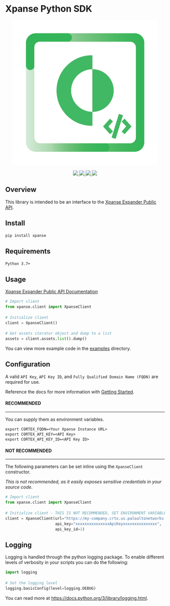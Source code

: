 Xpanse Python SDK
==================
<p align="center">
    <a href="https://expanse.co/">
        <img src="https://github.com/PaloAltoNetworks/cortex-xpanse-python-sdk/blob/main/docs/_source/_static/xpanse_banner.png?raw=true"/>
    </a>
</p>

<p align="center">
    <a href="https://github.com/psf/black">
        <img src="https://img.shields.io/badge/code%20style-black-000000.svg"/>
    </a>
    <a href="https://pypi.python.org/pypi/xpanse">
        <img src="https://img.shields.io/badge/python-3.7%20%7C%203.8%20%7C%203.9%20%7C%203.10-blueviolet"/>
    </a>
    <a href="https://github.com/PaloAltoNetworks/cortex-xpanse-python-sdk/blob/main/LICENSE">
        <img src="https://img.shields.io/pypi/l/xpanse"/>
    </a>
    <a href="https://github.com/PaloAltoNetworks/cortex-xpanse-python-sdk/graphs/contributors">
        <img src="https://img.shields.io/github/contributors/PaloAltoNetworks/cortex-xpanse-python-sdk"/>
    </a>
</p>

Overview
--------

This library is intended to be an interface to the
<a href="https://docs-cortex.paloaltonetworks.com/r/Cortex-XPANSE/Cortex-Xpanse-API-Reference">Xpanse Expander Public API</a>.

Install
-------
```python
pip install xpanse
```

Requirements
------------

`Python 3.7+`

Usage
-----
<a href="https://cortex-xpanse-python-sdk.readthedocs.io/en/latest/">Xpanse Expander Public API Documentation</a>

```python
# Import client
from xpanse.client import XpanseClient

# Initialize client
client = XpanseClient()

# Get assets iterator object and dump to a list
assets = client.assets.list().dump()
```

You can view more example code in the <a href="https://github.com/PaloAltoNetworks/cortex-xpanse-python-sdk/tree/main/examples">examples</a> directory.

Configuration
-------------
A valid `API Key`, `API Key ID`, and `Fully Qualified Domain Name (FQDN)` are required for use.

Reference the docs for more information with <a href="https://docs-cortex.paloaltonetworks.com/r/Cortex-XPANSE/Cortex-Xpanse-API-Reference/Get-Started-with-APIs">Getting Started</a>.

#### RECOMMENDED
***********
You can supply them as environment variables.

```shell script
export CORTEX_FQDN=<Your Xpanse Instance URL>
export CORTEX_API_KEY=<API Key>
export CORTEX_API_KEY_ID=<API Key ID>
```
    
#### NOT RECOMMENDED
***************
The following parameters can be set inline using the `XpanseClient` constructor.

_This is not recommended, as it easily exposes sensitive credentials in your source code._ 

```python
# Import client
from xpanse.client import XpanseClient

# Initialize client - THIS IS NOT RECOMMENDED, SET ENVIRONMENT VARIABLES INSTEAD
client = XpanseClient(url="https://my-company.crtx.us.paloaltonetworks.com",
                      api_key="xxxxxxxxxxxxxxxApiKeyxxxxxxxxxxxxxxx",
                      api_key_id=1)
```

Logging
-------
Logging is handled through the python logging package. To enable different levels of verbosity in your scripts you can do the following:

```python
import logging

# Set the logging level
logging.basicConfig(level=logging.DEBUG)
```

You can read more at <https://docs.python.org/3/library/logging.html>.
